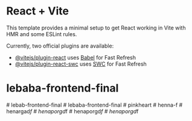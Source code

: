 # React + Vite

This template provides a minimal setup to get React working in Vite with HMR and some ESLint rules.

Currently, two official plugins are available:

- [@vitejs/plugin-react](https://github.com/vitejs/vite-plugin-react/blob/main/packages/plugin-react/README.md) uses [Babel](https://babeljs.io/) for Fast Refresh
- [@vitejs/plugin-react-swc](https://github.com/vitejs/vite-plugin-react-swc) uses [SWC](https://swc.rs/) for Fast Refresh

# lebaba-frontend-final
#   l e b a b - f r o n t e n d - f i n a l  
 #   l e b a b a - f r o n t e n d - f i n a l  
 #   p i n k h e a r t  
 #   h e n n a - f  
 #   h e n a r g a d _ f  
 #   h e n a p o r g d _ f  
 #   h e n a p o r g d _ f  
 #   h e n a p o r g d _ f  
 
